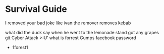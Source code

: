# Survival Guide


I removed your bad joke like ivan the remover removes kebab

what did the duck say when he went to the lemonade stand 
got any grapes 
git
Cyber Attack >:U' what is forrest Gumps facebook password
* 1forest1
